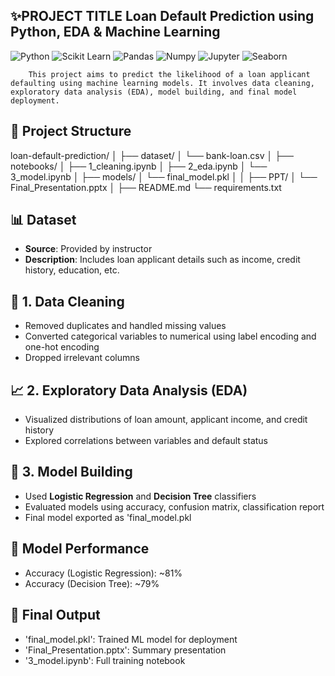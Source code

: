 ## ✨PROJECT TITLE Loan Default Prediction using Python, EDA & Machine Learning
![Python](https://img.shields.io/badge/PYTHON-3776AB?style=for-the-badge&logo=python&logoColor=white)
![Scikit Learn](https://img.shields.io/badge/SCKIT%20LEARN-F7931E?style=for-the-badge&logo=scikit-learn&logoColor=white)
![Pandas](https://img.shields.io/badge/PANDAS-150458?style=for-the-badge&logo=pandas&logoColor=white)
![Numpy](https://img.shields.io/badge/NUMPY-013243?style=for-the-badge&logo=numpy&logoColor=white)
![Jupyter](https://img.shields.io/badge/Jupyter-F37626?style=for-the-badge&logo=Jupyter&logoColor=white)
![Seaborn](https://img.shields.io/badge/SEABORN-3772A3?style=for-the-badge&logo=seaborn&logoColor=white)
        
        This project aims to predict the likelihood of a loan applicant defaulting using machine learning models. It involves data cleaning, exploratory data analysis (EDA), model building, and final model deployment.

## 📁 Project Structure

loan-default-prediction/
│
├── dataset/
│   └── bank-loan.csv
│
├── notebooks/
│   ├── 1_cleaning.ipynb
│   ├── 2_eda.ipynb
│   └── 3_model.ipynb
│
├── models/
│   └── final_model.pkl
│
│
├── PPT/
│   └── Final_Presentation.pptx
│
├── README.md
└── requirements.txt


## 📊 Dataset

- **Source**: Provided by instructor
- **Description**: Includes loan applicant details such as income, credit history, education, etc.


## 🧹 1. Data Cleaning

- Removed duplicates and handled missing values
- Converted categorical variables to numerical using label encoding and one-hot encoding
- Dropped irrelevant columns

## 📈 2. Exploratory Data Analysis (EDA)

- Visualized distributions of loan amount, applicant income, and credit history
- Explored correlations between variables and default status

## 🤖 3. Model Building

- Used **Logistic Regression** and **Decision Tree** classifiers
- Evaluated models using accuracy, confusion matrix, classification report
- Final model exported as 'final_model.pkl

## 🧪 Model Performance

- Accuracy (Logistic Regression): ~81%
- Accuracy (Decision Tree): ~79%

## 💾 Final Output

- 'final_model.pkl': Trained ML model for deployment
- 'Final_Presentation.pptx': Summary presentation
- '3_model.ipynb': Full training notebook
